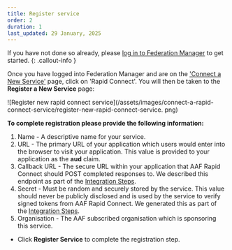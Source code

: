 ```yaml
---
title: Register service
order: 2
duration: 1
last_updated: 29 January, 2025
---
```


If you have not done so already, please [log in to Federation Manager](/log-into-federation-manager/01-overview) to get started.
{: .callout-info }

Once you have logged into Federation Manager and are on the ['Connect a New Service'](https://manager.test.aaf.edu.au/services/new) page, click on 'Rapid Connect'. You will then be taken to the **Register a New Service** 
page:

![Register new rapid connect service](/assets/images/connect-a-rapid-connect-service/register-new-rapid-connect-service.
png)

**To complete registration please provide the following information:**

1. Name - A descriptive name for your service.
2. URL - The primary URL of your application which users would enter into the browser to visit your application. This value is provided to your application as the **aud** claim.
3. Callback URL - The secure URL within your application that AAF Rapid Connect should POST completed responses to. We described this endpoint as part of the [Integration Steps](/rapid-connect-integration/07-integration/#3-provide-a-web-accessible-endpoint).
4. Secret - Must be random and securely stored by the service. This value should never be publicly disclosed and is 
   used by the service to verify signed tokens from AAF Rapid Connect. We generated this as part of the [Integration Steps](/rapid-connect-integration/07-integration/#2-create-a-secret).
5. Organisation - The AAF subscribed organisation which is sponsoring this service.

- Click **Register Service** to complete the registration step.